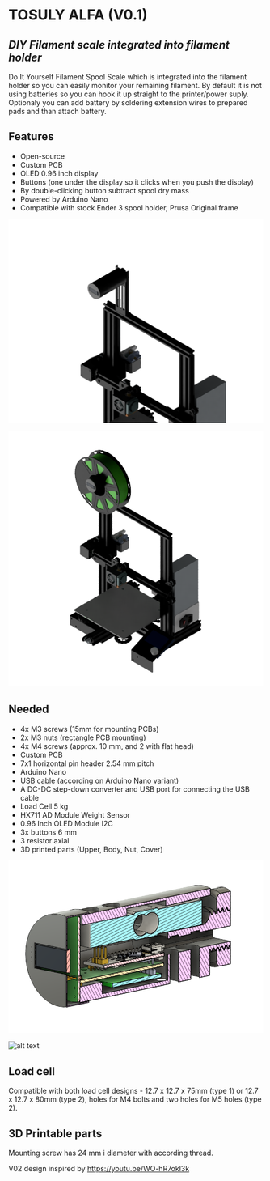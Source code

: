 # TOSULY ALFA (V0.1)
## _DIY Filament scale integrated into filament holder_

Do It Yourself Filament Spool Scale which is integrated into the filament holder so you can easily monitor your remaining filament. By default it is not using batteries so you can hook it up straight to the printer/power suply. Optionaly you can add battery by soldering extension wires to prepared pads and than attach battery. 

## Features

- Open-source
- Custom PCB
- OLED 0.96 inch display
- Buttons (one under the display so it clicks when you push the display)
- By double-clicking button subtract spool dry mass
- Powered by Arduino Nano
- Compatible with stock Ender 3 spool holder, Prusa Original frame

![alt text](https://github.com/KubiV/FilamentSpoolScale/blob/main/Images/render2.png)

![alt text](https://github.com/KubiV/FilamentSpoolScale/blob/main/Images/render4.PNG)

## Needed

- 4x M3 screws (15mm for mounting PCBs)
- 2x M3 nuts (rectangle PCB mounting)
- 4x M4 screws (approx. 10 mm, and 2 with flat head)
- Custom PCB
- 7x1 horizontal pin header 2.54 mm pitch
- Arduino Nano
- USB cable (according on Arduino Nano variant)
- A DC-DC step-down converter and USB port for connecting the USB cable
- Load Cell 5 kg
- HX711 AD Module Weight Sensor
- 0.96 Inch OLED Module I2C
- 3x buttons 6 mm
- 3 resistor axial
- 3D printed parts (Upper, Body, Nut, Cover)

![alt text](https://github.com/KubiV/FilamentSpoolScale/blob/main/Images/crosssection1.png)

![alt text](https://github.com/KubiV/FilamentSpoolScale/blob/main/Images/breadboard.jpg)

## Load cell

Compatible with both load cell designs - 12.7 x 12.7 x 75mm (type 1) or 12.7 x 12.7 x 80mm (type 2), holes for M4 bolts and two holes for M5 holes (type 2).

## 3D Printable parts

Mounting screw has 24 mm i diameter with according thread.


V02 design inspired by https://youtu.be/WO-hR7okl3k
